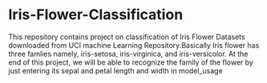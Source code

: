 # Iris-Flower-Classification
This repository contains project on classification of Iris Flower Datasets downloaded from UCI machine Learning Repository.Basically Iris flower has three famlies namely, iris-setosa, iris-virginica, and iris-versicolor. At the end of this project, we will be able to recognize the family of the flower by just entering its sepal and petal length and width in model_usage
